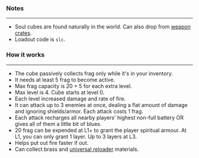 ### Notes
---
- Soul cubes are found naturally in the world. Can also drop from [weapon crates](https://gitlab.com/accensi/hd-addons/weapon-crate).
- Loadout code is `slc`.

### How it works
---
- The cube passively collects frag only while it's in your inventory.
- It needs at least 5 frag to become active.
- Max frag capacity is 20 + 5 for each extra level.
- Max level is 4. Cube starts at level 0.
- Each level increased damage and rate of fire.
- It can attack up to 3 enemies at once, dealing a flat amount of damage and ignoring shields/armor. Each attack costs 1 frag.
- Each attack recharges all nearby players' highest non-full battery OR gives all of them a little bit of blues.
- 20 frag can be expended at L1+ to grant the player spiritual armour. At L1, you can only grant 1 layer. Up to 3 layers at L3.
- Helps put out fire faster if out.
- Can collect brass and [universal reloader](https://gitlab.com/accensi/hd-addons/universal-reloader) materials.
